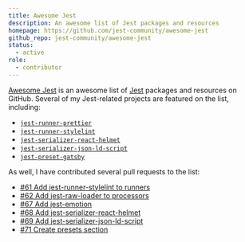 ```yaml
---
title: Awesome Jest
description: An awesome list of Jest packages and resources
homepage: https://github.com/jest-community/awesome-jest
github_repo: jest-community/awesome-jest
status:
  - active
role:
  - contributor
---
```


[Awesome Jest](https://github.com/jest-community/awesome-jest) is an awesome list of [Jest](https://facebook.github.io/jest/) packages and resources on GitHub. Several of my Jest-related projects are featured on the list, including:

- [`jest-runner-prettier`](/portfolio/jest-runner-prettier)
- [`jest-runner-stylelint`](/portfolio/jest-runner-stylelint)
- [`jest-serializer-react-helmet`](/portfolio/jest-serializer-react-helmet)
- [`jest-serializer-json-ld-script`](/portfolio/jest-serializer-json-ld-script)
- [`jest-preset-gatsby`](/portfolio/jest-preset-gatsby)

As well, I have contributed several pull requests to the list:

- [#61 Add jest-runner-stylelint to runners](https://github.com/jest-community/awesome-jest/pull/61)
- [#62 Add jest-raw-loader to processors](https://github.com/jest-community/awesome-jest/pull/62)
- [#67 Add jest-emotion](https://github.com/jest-community/awesome-jest/pull/67)
- [#68 Add jest-serializer-react-helmet](https://github.com/jest-community/awesome-jest/pull/68)
- [#69 Add jest-serializer-json-ld-script](https://github.com/jest-community/awesome-jest/pull/69)
- [#71 Create presets section](https://github.com/jest-community/awesome-jest/pull/71)
